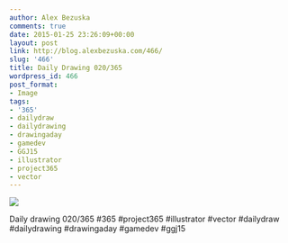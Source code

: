 ```yaml
---
author: Alex Bezuska
comments: true
date: 2015-01-25 23:26:09+00:00
layout: post
link: http://blog.alexbezuska.com/466/
slug: '466'
title: Daily Drawing 020/365
wordpress_id: 466
post_format:
- Image
tags:
- '365'
- dailydraw
- dailydrawing
- drawingaday
- gamedev
- GGJ15
- illustrator
- project365
- vector
---
```


![](/images/2015/01/tumblr_niraflYTgQ1u11b0ro1_1280.jpg)

Daily drawing 020/365 #365 #project365 #illustrator #vector #dailydraw #dailydrawing #drawingaday #gamedev #ggj15
